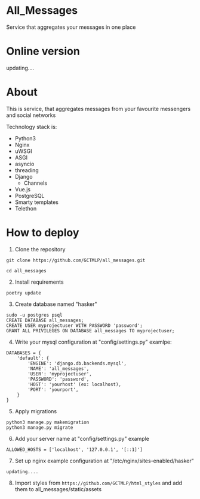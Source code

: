 # All_Messages
Service that aggregates your messages in one place


# Online version
updating....

# About

This is service, that aggregates messages from your favourite messengers and social networks

Technology stack is:
  - Python3
  - Nginx
  - uWSGI
  - ASGI
  - asyncio
  - threading
  - Django
    - Channels
  - Vue.js
  - PostgreSQL
  - Smarty templates
  - Telethon

# How to deploy

1. Clone the repository
```
git clone https://github.com/GCTMLP/all_messages.git
```
```
cd all_messages
```

2. Install requirements
```
poetry update
```

3. Create database named "hasker"
```
sudo -u postgres psql
CREATE DATABASE all_messages;
CREATE USER myprojectuser WITH PASSWORD 'password';
GRANT ALL PRIVILEGES ON DATABASE all_messages TO myprojectuser;
```

4. Write your mysql configuration at "config/settings.py"
examlpe:
```
DATABASES = {
    'default': {
        'ENGINE': 'django.db.backends.mysql',
        'NAME': 'all_messages',
        'USER': 'myprojectuser',
        'PASSWORD': 'password',
        'HOST': 'yourhost' (ex: localhost),
        'PORT': 'yourport',
    }
}
```

5. Apply migrations
```
python3 manage.py makemigration
python3 manage.py migrate
```

6. Add your server name at "config/settings.py"
example
```
ALLOWED_HOSTS = ['localhost', '127.0.0.1', '[::1]']
```

7. Set up nginx
example configuration at "/etc/nginx/sites-enabled/hasker"
```
updating....
```

8. Import styles from ```https://github.com/GCTMLP/html_styles``` and add them to all_messages/static/assets
